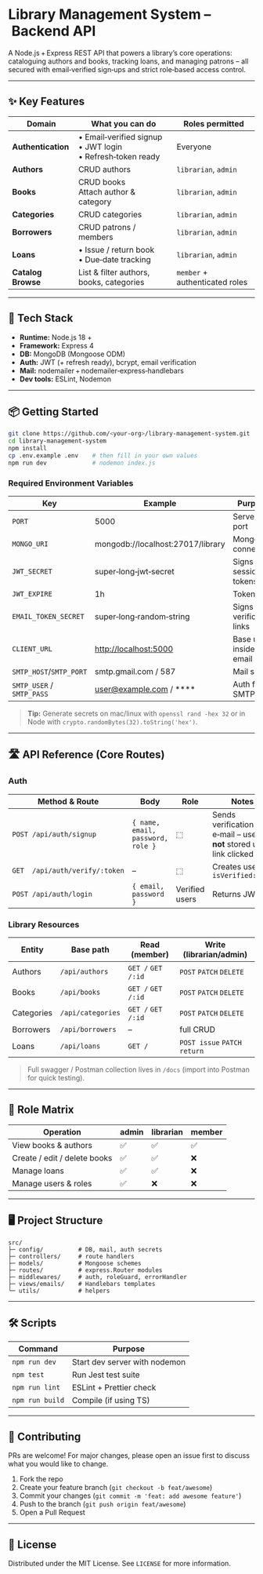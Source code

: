 # Library Management System – Backend API

A Node.js + Express REST API that powers a library’s core operations: cataloguing authors and books, tracking loans, and managing patrons – all secured with email‑verified sign‑ups and strict role‑based access control.

---

## ✨ Key Features

| Domain             | What you can do                                                     | Roles permitted                |
| ------------------ | ------------------------------------------------------------------- | ------------------------------ |
| **Authentication** | • Email‑verified signup  <br>• JWT login  <br>• Refresh‑token ready | Everyone                       |
| **Authors**        | CRUD authors                                                        | `librarian`, `admin`           |
| **Books**          | CRUD books  <br>Attach author & category                            | `librarian`, `admin`           |
| **Categories**     | CRUD categories                                                     | `librarian`, `admin`           |
| **Borrowers**      | CRUD patrons / members                                              | `librarian`, `admin`           |
| **Loans**          | • Issue / return book  <br>• Due‑date tracking                      | `librarian`, `admin`           |
| **Catalog Browse** | List & filter authors, books, categories                            | `member` + authenticated roles |

---

## 🚀 Tech Stack

* **Runtime:** Node.js 18 +
* **Framework:** Express 4
* **DB:** MongoDB (Mongoose ODM)
* **Auth:** JWT (+ refresh ready), bcrypt, email verification
* **Mail:** nodemailer + nodemailer‑express‑handlebars
* **Dev tools:** ESLint, Nodemon

---

## 📦 Getting Started

```bash
git clone https://github.com/<your‑org>/library‑management‑system.git
cd library‑management‑system
npm install
cp .env.example .env    # then fill in your own values
npm run dev             # nodemon index.js
```

### Required Environment Variables

| Key                       | Example                                                | Purpose                      |
| ------------------------- | ------------------------------------------------------ | ---------------------------- |
| `PORT`                    | 5000                                                   | Server port                  |
| `MONGO_URI`               | mongodb://localhost:27017/library                      | Mongo connection             |
| `JWT_SECRET`              | super‑long‑jwt‑secret                                  | Signs session tokens         |
| `JWT_EXPIRE`              | 1h                                                     | Token TTL                    |
| `EMAIL_TOKEN_SECRET`      | super‑long‑random‑string                               | Signs verification links     |
| `CLIENT_URL`              | [http://localhost:5000](http://localhost:5000)         | Base used inside email links |
| `SMTP_HOST`/`SMTP_PORT`   | smtp.gmail.com / 587                                   | Mail server                  |
| `SMTP_USER` / `SMTP_PASS` | [user@example.com](mailto:user@example.com) / \*\*\*\* | Auth for SMTP                |

> **Tip:** Generate secrets on mac/linux with `openssl rand -hex 32` or in Node with `crypto.randomBytes(32).toString('hex')`.

---

## 🛣️ API Reference (Core Routes)

### Auth

| Method & Route                 | Body                              | Role           | Notes                                                              |
| ------------------------------ | --------------------------------- | -------------- | ------------------------------------------------------------------ |
| `POST /api/auth/signup`        | `{ name, email, password, role }` | ⬚              | Sends verification e‑mail – user **not** stored until link clicked |
| `GET  /api/auth/verify/:token` | –                                 | ⬚              | Creates user → `isVerified:true`                                   |
| `POST /api/auth/login`         | `{ email, password }`             | Verified users | Returns JWT                                                        |

### Library Resources

| Entity     | Base path         | Read (member)      | Write (librarian/admin)     |
| ---------- | ----------------- | ------------------ | --------------------------- |
| Authors    | `/api/authors`    | `GET /` `GET /:id` | `POST` `PATCH` `DELETE`     |
| Books      | `/api/books`      | `GET /` `GET /:id` | `POST` `PATCH` `DELETE`     |
| Categories | `/api/categories` | `GET /` `GET /:id` | `POST` `PATCH` `DELETE`     |
| Borrowers  | `/api/borrowers`  | –                  | full CRUD                   |
| Loans      | `/api/loans`      | `GET /`            | `POST issue` `PATCH return` |

> Full swagger / Postman collection lives in `/docs` (import into Postman for quick testing).

---

## 🔐 Role Matrix

| Operation                    | admin | librarian | member |
| ---------------------------- | ----- | --------- | ------ |
| View books & authors         | ✅     | ✅         | ✅      |
| Create / edit / delete books | ✅     | ✅         | ❌      |
| Manage loans                 | ✅     | ✅         | ❌      |
| Manage users & roles         | ✅     | ❌         | ❌      |

---

## 🖥️ Project Structure

```
src/
├─ config/          # DB, mail, auth secrets
├─ controllers/     # route handlers
├─ models/          # Mongoose schemes
├─ routes/          # express.Router modules
├─ middlewares/     # auth, roleGuard, errorHandler
├─ views/emails/    # Handlebars templates
└─ utils/           # helpers
```

---

## 🛠️ Scripts

| Command         | Purpose                       |
| --------------- | ----------------------------- |
| `npm run dev`   | Start dev server with nodemon |
| `npm test`      | Run Jest test suite           |
| `npm run lint`  | ESLint + Prettier check       |
| `npm run build` | Compile (if using TS)         |

---

## 🤝 Contributing

PRs are welcome! For major changes, please open an issue first to discuss what you would like to change.

1. Fork the repo
2. Create your feature branch (`git checkout -b feat/awesome`)
3. Commit your changes (`git commit -m 'feat: add awesome feature'`)
4. Push to the branch (`git push origin feat/awesome`)
5. Open a Pull Request

---

## 📄 License

Distributed under the MIT License. See `LICENSE` for more information.
